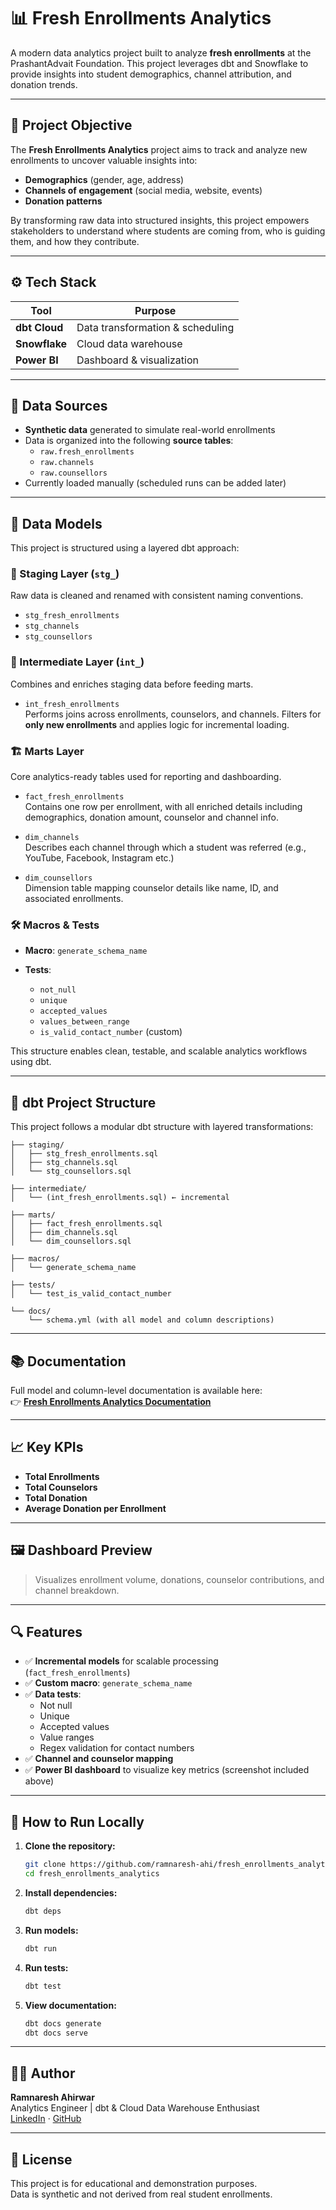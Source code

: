 # 📊 Fresh Enrollments Analytics

A modern data analytics project built to analyze **fresh enrollments** at the PrashantAdvait Foundation. This project leverages dbt and Snowflake to provide insights into student demographics, channel attribution, and donation trends.

---

## 📌 Project Objective

The **Fresh Enrollments Analytics** project aims to track and analyze new enrollments to uncover valuable insights into:

- **Demographics** (gender, age, address)
- **Channels of engagement** (social media, website, events)
- **Donation patterns**

By transforming raw data into structured insights, this project empowers stakeholders to understand where students are coming from, who is guiding them, and how they contribute.

---

## ⚙️ Tech Stack

| Tool            | Purpose                          |
|-----------------|----------------------------------|
| **dbt Cloud**   | Data transformation & scheduling |
| **Snowflake**   | Cloud data warehouse             |
| **Power BI**    | Dashboard & visualization        |

---

## 🧩 Data Sources

- **Synthetic data** generated to simulate real-world enrollments
- Data is organized into the following **source tables**:
  - `raw.fresh_enrollments`
  - `raw.channels`
  - `raw.counsellors`
- Currently loaded manually (scheduled runs can be added later)

---

## 🧱 Data Models

This project is structured using a layered dbt approach:

### 🧩 Staging Layer (`stg_`)
Raw data is cleaned and renamed with consistent naming conventions.

- `stg_fresh_enrollments`
- `stg_channels`
- `stg_counsellors`

### 🔄 Intermediate Layer (`int_`)
Combines and enriches staging data before feeding marts.

- `int_fresh_enrollments`  
  Performs joins across enrollments, counselors, and channels. Filters for **only new enrollments** and applies logic for incremental loading.

### 🏗️ Marts Layer
Core analytics-ready tables used for reporting and dashboarding.

- `fact_fresh_enrollments`  
  Contains one row per enrollment, with all enriched details including demographics, donation amount, counselor and channel info.

- `dim_channels`  
  Describes each channel through which a student was referred (e.g., YouTube, Facebook, Instagram etc.)

- `dim_counsellors`  
  Dimension table mapping counselor details like name, ID, and associated enrollments.

### 🛠️ Macros & Tests

- **Macro**: `generate_schema_name`  

- **Tests**:
  - `not_null`
  - `unique`
  - `accepted_values`
  - `values_between_range`
  - `is_valid_contact_number` (custom)

This structure enables clean, testable, and scalable analytics workflows using dbt.

---

## 🧱 dbt Project Structure

This project follows a modular dbt structure with layered transformations:

```text
├── staging/
│   ├── stg_fresh_enrollments.sql
│   ├── stg_channels.sql
│   └── stg_counsellors.sql

├── intermediate/
│   └── (int_fresh_enrollments.sql) ← incremental

├── marts/
│   ├── fact_fresh_enrollments.sql  
│   ├── dim_channels.sql
│   └── dim_counsellors.sql

├── macros/
│   └── generate_schema_name

├── tests/
│   └── test_is_valid_contact_number

└── docs/
    └── schema.yml (with all model and column descriptions)
```

---

## 📚 Documentation

Full model and column-level documentation is available here:  
👉 **[Fresh Enrollments Analytics Documentation](https://ramnaresh-ahi.github.io/fresh_enrollments_analytics/)**

---

## 📈 Key KPIs

- **Total Enrollments**
- **Total Counselors**
- **Total Donation**
- **Average Donation per Enrollment**

---

## 🖼️ Dashboard Preview

> Visualizes enrollment volume, donations, counselor contributions, and channel breakdown.

---

## 🔍 Features

- ✅ **Incremental models** for scalable processing (`fact_fresh_enrollments`)
- ✅ **Custom macro**: `generate_schema_name` 
- ✅ **Data tests**:
  - Not null
  - Unique
  - Accepted values
  - Value ranges
  - Regex validation for contact numbers
- ✅ **Channel and counselor mapping**
- ✅ **Power BI dashboard** to visualize key metrics (screenshot included above)

---

## 🚀 How to Run Locally

1. **Clone the repository:**

   ```bash
   git clone https://github.com/ramnaresh-ahi/fresh_enrollments_analytics.git
   cd fresh_enrollments_analytics
   ```

2. **Install dependencies:**

   ```bash
   dbt deps
   ```

3. **Run models:**

   ```bash
   dbt run
   ```

4. **Run tests:**

   ```bash
   dbt test
   ```

5. **View documentation:**

   ```bash
   dbt docs generate
   dbt docs serve
   ```

---

## 👨‍💻 Author

**Ramnaresh Ahirwar**  
Analytics Engineer | dbt & Cloud Data Warehouse Enthusiast  
[LinkedIn](https://www.linkedin.com/in/ramnaresh-ahirwar-77abc/) · [GitHub](https://github.com/ramnaresh-ahi)

---

## 📌 License

This project is for educational and demonstration purposes.  
Data is synthetic and not derived from real student enrollments.


